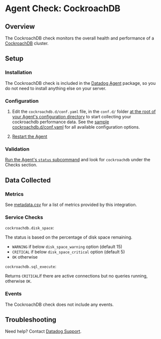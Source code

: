 # Agent Check: CockroachDB

## Overview

The CockroachDB check monitors the overall health and performance of a [CockroachDB][1] cluster.

## Setup

### Installation

The CockroachDB check is included in the [Datadog Agent][2] package, so you do not
need to install anything else on your server.

### Configuration

1. Edit the `cockroachdb.d/conf.yaml` file, in the `conf.d/` folder [at the root of your
   Agent's configuration directory][8] to start collecting your cockroachdb performance data.
   See the [sample cockroachdb.d/conf.yaml][3] for all available configuration options.

2. [Restart the Agent][4]

### Validation

[Run the Agent's `status` subcommand][5] and look for `cockroachdb` under the Checks section.

## Data Collected

### Metrics

See [metadata.csv][6] for a list of metrics provided by this integration.

### Service Checks

`cockroachdb.disk_space`:

The status is based on the percentage of disk space remaining.

- `WARNING` if below `disk_space_warning` option (default 15)
- `CRITICAL` if below `disk_space_critical` option (default 5)
- `OK` otherwise

`cockroachdb.sql_execute`:

Returns `CRITICAL`if there are active connections but no queries running, otherwise `OK`.

### Events

The CockroachDB check does not include any events.

## Troubleshooting

Need help? Contact [Datadog Support][7].

[1]: https://www.cockroachlabs.com/product/cockroachdb/
[2]: https://app.datadoghq.com/account/settings#agent
[3]: https://github.com/DataDog/integrations-core/blob/master/cockroachdb/datadog_checks/cockroachdb/data/conf.yaml.example
[4]: https://docs.datadoghq.com/agent/faq/agent-commands/#start-stop-restart-the-agent
[5]: https://docs.datadoghq.com/agent/faq/agent-commands/#agent-status-and-information
[6]: https://github.com/DataDog/integrations-core/blob/master/cockroachdb/metadata.csv
[7]: https://docs.datadoghq.com/help/
[8]: https://docs.datadoghq.com/agent/faq/agent-configuration-files/#agent-configuration-directory
